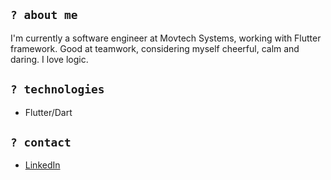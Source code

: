 ## `? about me`

I'm currently a software engineer at Movtech Systems, working with Flutter framework. Good at teamwork, considering myself cheerful, calm and daring. I love logic.

## `? technologies`

- Flutter/Dart

## `? contact`

- [LinkedIn](https://www.linkedin.com/in/artur-zanella-928279238/)
